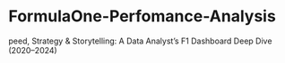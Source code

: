 # FormulaOne-Perfomance-Analysis
peed, Strategy &amp; Storytelling: A Data Analyst’s F1 Dashboard Deep Dive (2020–2024)
